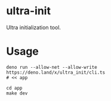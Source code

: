 # ultra-init
Ultra initialization tool.

# Usage

```
deno run --allow-net --allow-write https://deno.land/x/ultra_init/cli.ts
# << app

cd app
make dev
```